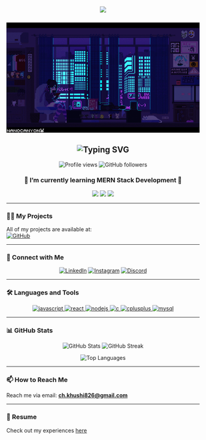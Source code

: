 <h1 align="center">
  <img src="https://readme-typing-svg.herokuapp.com?font=Roboto+Mono&color=%2336BCF7&size=30&center=true&vCenter=true&width=600&lines=Hi+%F0%9F%91%8B%2C+I'm+Khushi+Bhakar; alt="Typing SVG">
</h1>

<p align="center">
  <img src="https://github.com/khushii-23/khushii-23/blob/main/Pixel%20BG%20-%20Apartment%20_%20Kerotheraphy%5B18%2B%5D.gif" alt="Logo">
</p>

<h2 align="center">
<img src="https://readme-typing-svg.herokuapp.com?font=Roboto+Mono&color=%2336BCF7&size=30&center=true&vCenter=true&width=600&lines=Hi+%F0%9F%91%8B%2C+A+Passionate+Web+Developer"; alt="Typing SVG">
</h2>

<p align="center">
  <img src="https://komarev.com/ghpvc/?username=khushii-23&label=Profile%20views&color=0e75b6&style=flat" alt="Profile views" /> 
  <img src="https://img.shields.io/github/followers/khushii-23?label=Followers&style=social" alt="GitHub followers" />
</p>

<h3 align="center">🌱 I’m currently learning MERN Stack Development 🌱</h3>

<p align="center">
  <img src="https://img.shields.io/badge/JavaScript%20-Enthusiast-brightgreen?style=flat&logo=javascript" />
  <img src="https://img.shields.io/badge/React%20-Learner-blue?style=flat&logo=react" />
  <img src="https://img.shields.io/badge/Node.js%20-%20BackEnd%20Learner-6cc24a?style=flat&logo=node.js" />
</p>

---

### 👨‍💻 My Projects
All of my projects are available at:  
[![GitHub](https://img.shields.io/badge/Check%20Out%20My%20Projects%20-100000?style=for-the-badge&logo=github&logoColor=white)](https://github.com/khushii-23/)

---

### 💼 Connect with Me

<p align="center">
  <a href="https://www.linkedin.com/in/khushi-bhakar-a9a485309/" target="blank"><img src="https://img.icons8.com/color/48/000000/linkedin.png" alt="LinkedIn"/></a>
  <a href="https://www.instagram.com/_khushi_bhakar/" target="blank"><img src="https://img.icons8.com/fluent/48/000000/instagram-new.png" alt="Instagram"/></a>
  <a href="https://discord.gg/casual_khush_35606" target="blank"><img src="https://img.icons8.com/fluency/48/000000/discord-logo.png" alt="Discord"/></a>
</p>

---

### 🛠️ Languages and Tools

<p align="center">
  <a href="https://developer.mozilla.org/en-US/docs/Web/JavaScript" target="_blank"> <img src="https://img.icons8.com/color/48/000000/javascript.png" alt="javascript"/> </a>
  <a href="https://reactjs.org/" target="_blank"> <img src="https://img.icons8.com/plasticine/48/000000/react.png" alt="react"/> </a>
  <a href="https://nodejs.org/" target="_blank"> <img src="https://img.icons8.com/color/48/000000/nodejs.png" alt="nodejs"/> </a>
  <a href="https://www.cprogramming.com/" target="_blank"> <img src="https://img.icons8.com/color/48/000000/c-programming.png" alt="c"/> </a>
  <a href="https://www.w3schools.com/cpp/" target="_blank"> <img src="https://img.icons8.com/color/48/000000/c-plus-plus-logo.png" alt="cplusplus"/> </a>
  <a href="https://www.mysql.com/" target="_blank"> <img src="https://img.icons8.com/color/48/000000/mysql-logo.png" alt="mysql"/> </a>
</p>

---

### 📊 GitHub Stats

<p align="center">
  <img src="https://github-readme-stats.vercel.app/api?username=khushii-23&show_icons=true&theme=radical" alt="GitHub Stats" width="48%" />
  <img src="https://github-readme-streak-stats.herokuapp.com/?user=khushii-23&theme=radical" alt="GitHub Streak" width="48%" />
</p>

<p align="center">
  <img src="https://github-readme-stats.vercel.app/api/top-langs/?username=khushii-23&layout=compact&theme=radical" alt="Top Languages" />
</p>

---

### 📫 How to Reach Me
Reach me via email: **ch.khushi826@gmail.com**

--- 

### 📄 Resume  
Check out my experiences [here](https://www.canva.com/design/DAGFA6TTHJw/zq35RgeF3J57um97JNuPeQ/edit?utm_content=DAGFA6TTHJw&utm_campaign=designshare&utm_medium=link2&utm_source=sharebutton)
